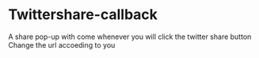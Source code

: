 # Twittershare-callback
A share pop-up with come whenever you will click the twitter share button
Change the url accoeding to you

